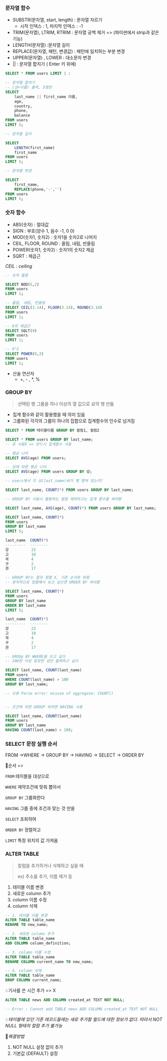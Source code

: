 ### 문자열 함수

- SUBSTR(문자열, start, length) : 문자열 자르기
  - 시작 인덱스 : 1, 마지막 인덱스 : -1
- TRIM(문자열), LTRIM, RTRIM : 문자열 공백 제거 => (파이썬에서 strip과 같은 기능)
- LENGTH(문자열) :문자열 길이
- REPLACE(문자열, 패턴, 변경값) : 패턴에 일치하는 부분 변경
- UPPER(문자열) , LOWER : 대소문자 변경
- || : 문자열 합치기 ( Enter 키 위에)



```sql
SELECT * FROM users LIMIT 1 :

-- 문자열 합치기
-- (성+이름) 출력, 5명만
SELECT 
	last_name || first_name 이름,
	age,
	country,
	phone,
	balance
FROM users
LIMIT 5;
```



```sql
-- 문자열 길이

SELECT
	LENGTH(first_name)
	first_name
FROM users
LIMIT 5;
```



```sql
-- 문자열 변경

SELECT 
	first_name,
	REPLACE(phone,'-','')
FROM users
LIMIT 5;
```



### 숫자 함수

- ABS(숫자) : 절대값
- SIGN : 부호(양수 1, 음수 -1, 0 0)
- MOD(숫자1, 숫자2) : 숫자1을 숫자2로 나머지
- CEIL, FLOOR, ROUND : 올림, 내림, 반올림
- POWER(숫자1, 숫자2)  : 숫자1의 숫자2 제곱
- SQRT : 제곱근



*CEIL : ceiling*

```sql
-- 숫자 활용

SELECT NOD(5,2)
FROM users
LIMIT 1;

-- 올림, 내림, 반올림
SELECT CEIL(3.14), FLOOR(3.14), ROUND(3.14)
FROM users
LIMIT 1;

-- 9의 제곱근
SELECT SQLT(9)
FROM users
LIMIT 1;

-- 9^2
SELECT POWER(9,2)
FROM users
LIMIT 1;

```



- 산술 연산자
  - +, - , *, %



### GROUP BY

> 선택된 행 그룹을 하나 이상의 열 값으로 요약 행 만듦

- 집계 함수와 같이 활용했을 때 의미 있음
- 그룹화된 각각의 그룹이 하나의 집합으로 집계함수의 인수로 넘겨짐

```sql
SELECT * FROM 테이블이름 GROUP BY 컬럼1, 컬럼2
```

```sql
SELECT * FROM users GROUP BY last_name;
-- 로 사용X => 반드시 집계함수 사용

-- 평균 나이
SELECT AVG(age) FROM users;

-- 성에 따른 평균 나이
SELECT AVG(age) FROM users GROUP BY 성;
```



```sql
-- users에서 각 성(last_name)씨가 몇 명씩 있는지?

SELECT last_name, COUNT(*) FROM users GROUP BY last_name;

-- GROUP BY 사용시 활용하는 컬럼 제외하고는 집계 함수를 써야함

SELECT last_name, AVG(age), COUNT(*) FROM users GROUP BY last_name;

```



```sql
SELECT last_name, COUNT(*) 
FROM users 
GROUP BY last_name
LIMIT 5;

last_name  COUNT(*)
---------  --------
강          23
고          10
곽          4
구          2
권          17

-- GROUP BY는 결과 정렬 X, 기존 순서와 바뀜
-- 원칙적으로 정렬해서 보고 싶으면 ORDER BY 써야함

SELECT last_name, COUNT(*) 
FROM users 
GROUP BY last_name
ORDER BY last_name
LIMIT 5;

last_name  COUNT(*)
---------  --------
강          23
고          10
곽          4
구          2
권          17
```





```sql
-- GROUp BY WHERE을 쓰고 싶다
-- 100번 이상 등장한 성만 출력하고 싶다

SELECT last_name, COUNT(last_name) 
FROM users
WHERE COUNT(last_name) > 100
GROUP BY last_name;

-- 오류 Parse error: misuse of aggregate: COUNT()


-- 조건에 따른 GROUP 하려면 HAVING 사용

SELECT last_name, COUNT(last_name) 
FROM users
GROUP BY last_name
HAVING COUNT(last_name) > 100;
```



### SELECT 문장 실행 순서

FROM →WHERE → GROUP BY → HAVING → SELECT → ORDER BY

📝순서 => 

`FROM` 테이블을 대상으로 

`WHERE` 제약조건에 맞춰 뽑아서 

`GROUP BY` 그룹화한다 

`HAVING` 그룹 중에 조건과 맞는 것 만을 

`SELECT` 조회하여 

`ORDER BY` 정렬하고 

`LIMIT` 특정 위치의 값 가져옴



### ALTER TABLE

> 칼럼을 추가하거나 삭제하고 싶을 때
>
> ex) 주소를 추가, 이름 제거 등

1. 테이블 이름 변경
2. 새로운 column 추가
3. column 이름 수정 
4. column 삭제



```sql
-- 1. 테이블 이름 변경
ALTER TABLE table_name
RENAME TO new_name;

-- 2. 새로운 column 추가
ALTER TABLE table_name
ADD COLUMN column_definition;

-- 3. column 이름 수정 
ALTER TABLE table_name
RENAME COLUMN current_name TO new_name;

-- 4. column 삭제
ALTER TABLE table_name
DROP COLUMN current_name;
```



💡기사를 쓴 시간 추가 => X

```sql
ALTER TABLE news ADD COLUMN created_at TEXT NOT NULL;

-- Error : Cannot add TABLE news ADD COLUMN created_at TEXT NOT NULL
```

💡*테이블에 있던 기존 레코드들에는 새로 추가할 필드에 대한 정보가 없다. 따라서 NOT NULL 형태의 컬럼 추가 불가능*



🤭*해결방법*

1. NOT NULL 설정 없이 추가
2. 기본값 (DEFAULT) 설정

